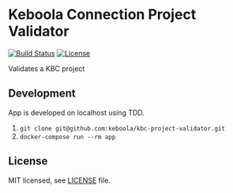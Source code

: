 # Keboola Connection Project Validator

[![Build Status](https://travis-ci.org/keboola/kbc-project-validator.svg?branch=master)](https://travis-ci.org/keboola/kbc-project-validator)
[![License](https://img.shields.io/badge/license-MIT-blue.svg)](https://github.com/keboola/kbc-project-validator/blob/master/LICENSE.md)

Validates a KBC project

## Development

App is developed on localhost using TDD.

1. `git clone git@github.com:keboola/kbc-project-validator.git`    
2. `docker-compose run --rm app`

## License

MIT licensed, see [LICENSE](./LICENSE) file.

